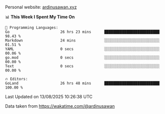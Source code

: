 Personal website: [ardinusawan.xyz](https://ardinusawan.xyz)

<!--START_SECTION:waka-->
📊 **This Week I Spent My Time On** 

```text
💬 Programming Languages: 
Go                       26 hrs 23 mins      █████████████████████████   98.43 % 
Markdown                 24 mins             ░░░░░░░░░░░░░░░░░░░░░░░░░   01.51 % 
YAML                     0 secs              ░░░░░░░░░░░░░░░░░░░░░░░░░   00.06 % 
go.mod                   0 secs              ░░░░░░░░░░░░░░░░░░░░░░░░░   00.00 % 
Text                     0 secs              ░░░░░░░░░░░░░░░░░░░░░░░░░   00.00 % 

🔥 Editors: 
GoLand                   26 hrs 48 mins      █████████████████████████   100.00 % 
```


 Last Updated on 13/08/2025 10:26:38 UTC
<!--END_SECTION:waka-->
Data taken from https://wakatime.com/@ardinusawan
